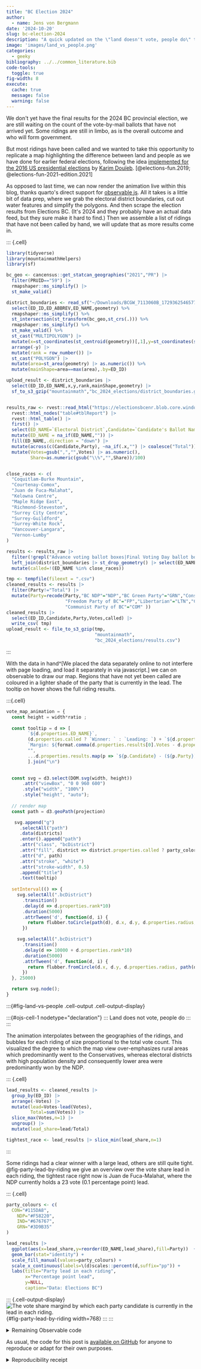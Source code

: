 ```yaml
---
title: "BC Election 2024"
author:
  - name: Jens von Bergmann
date: '2024-10-20'
slug: bc-election-2024
description: "A quick updated on the \"land doesn't vote, people do\" theme."
image: 'images/land_vs_people.png'
categories:
  - geeky
bibliography: ../../common_literature.bib 
code-tools:
  toggle: true
fig-width: 8
execute:
  cache: true
  message: false
  warning: false
---
```





We don't yet have the final results for the 2024 BC provincial election, we are still waiting on the count of the vote-by-mail ballots that have not arrived yet. Some ridings are still in limbo, as is the overall outcome and who will form government.

But most ridings have been called and we wanted to take this opportunity to replicate a map highlighting the difference between land and people as we have done for earlier federal elections, following the idea [implemented for the 2016 US presidential elections](https://observablehq.com/@karimdouieb/try-to-impeach-this-challenge-accepted) by [Karim Douïeb](http://twitter.com/karim_douieb). [@elections-fun.2019; @elections-fun-2021-edition.2021]

As opposed to last time, we can now render the animation live within this blog, thanks quarto's direct support for [observable js](https://observablehq.com/documentation/cells/observable-javascript). All it takes is a little bit of data prep, where we grab the electoral district boundaries, cut out water features and simplify the polygons. And then scrape the election results from Elections BC. (It's 2024 and they probably have an actual data feed, but they sure make it hard to find.) Then we assemble a list of ridings that have not been called by hand, we will update that as more results come in.



::: {.cell}

```{.r .cell-code}
library(tidyverse)
library(mountainmathHelpers)
library(sf)

bc_geo <- cancensus::get_statcan_geographies("2021","PR") |>
  filter(PRUID=="59") |>
  rmapshaper::ms_simplify() |>
  st_make_valid()

district_boundaries <- read_sf("~/Downloads/BCGW_7113060B_1729362546577_9396/EBC_ELECTORAL_DISTS_BS11_SVW/EBC_ED_23_polygon.shp") |>
  select(ED_ID,ED_ABBREV,ED_NAME,geometry) %>%
  rmapshaper::ms_simplify() %>%
  st_intersection(st_transform(bc_geo,st_crs(.))) %>%
  rmapshaper::ms_simplify() %>%
  st_make_valid() %>%
  st_cast("MULTIPOLYGON") |>
  mutate(x=st_coordinates(st_centroid(geometry))[,1],y=st_coordinates(st_centroid(geometry))[,2]) %>%
  arrange(-y) |>
  mutate(rank = row_number()) |>
  st_cast("POLYGON") |>
  mutate(area=st_area(geometry) |> as.numeric()) %>%
  mutate(mainShape=area==max(area),.by=ED_ID)

upload_result <- district_boundaries |>
  select(ED_ID,ED_NAME,x,y,rank,mainShape,geometry) |>
  sf_to_s3_gzip("mountainmath","bc_2024_elections/district_boundaries.geojson")


results_raw <- rvest::read_html("https://electionsbcenr.blob.core.windows.net/electionsbcenr/Results_7097_GE-2024-10-19_Candidate.html") |>
  rvest::html_nodes("table#tblReport") |>
  rvest::html_table() |>
  first() |>
  select(ED_NAME=`Electoral District`,Candidate=`Candidate's Ballot Name`,Party=Affiliation,Votes=`Total Valid Votes`,Share=`% of Votes`) |>
  mutate(ED_NAME = na_if(ED_NAME,"")) |>
  fill(ED_NAME,.direction = "down") |>
  mutate(across(c(Candidate,Party), ~na_if(.x,"") |> coalesce("Total"))) |>
  mutate(Votes=gsub(",","",Votes) |> as.numeric(),
         Share=as.numeric(gsub("\\%","",Share))/100) 


close_races <- c(
  "Coquitlam-Burke Mountain",
  "Courtenay-Comox",
  "Juan de Fuca-Malahat",
  "Kelowna Centre",
  "Maple Ridge East",
  "Richmond-Steveston",
  "Surrey City Centre",
  "Surrey-Guildford",
  "Surrey-White Rock",
  "Vancouver-Langara",
  "Vernon-Lumby"
)

results <- results_raw |>
  filter(!grepl("Advance voting ballot boxes|Final Voting Day ballot boxes|Out-of-district ballots",ED_NAME)) |>
  left_join(district_boundaries |> st_drop_geometry() |> select(ED_NAME,ED_ID) |> unique(),by=c("ED_NAME"="ED_NAME")) |>
  mutate(called=!(ED_NAME %in% close_races))

tmp <- tempfile(fileext = ".csv")
cleaned_results <- results |> 
  filter(Party!="Total") |>
  mutate(Party=recode(Party,"BC NDP"="NDP","BC Green Party"="GRN","Conservative Party"="CON","Independent"="IND",
                      "Freedom Party of BC"="FP","Libertarian"="LTN","Christian Heritage Party of B.C."="CHP",
                      "Communist Party of BC"="COM" ))
cleaned_results |>
  select(ED_ID,Candidate,Party,Votes,called) |> 
  write_csv( tmp)
upload_result <- file_to_s3_gzip(tmp,
                                 "mountainmath",
                                 "bc_2024_elections/results.csv")
```
:::



With the data in hand^[We placed the data separately online to not interfere with page loading, and load it separately in via javascript.] we can on observable to draw our map. Regions that have not yet been called are coloured in a lighter shade of the party that is currently in the lead. The tooltip on hover shows the full riding results.





:::{.cell}

```{.js .cell-code code-fold="undefined" startFrom="109" source-offset="0"}
vote_map_animation = {
  const height = width*ratio ;
  
  const tooltip = d => [
        `${d.properties.ED_NAME}`,
        (d.properties.called ? `Winner: ` : `Leading: `) + `${d.properties.winner.Candidate} - (${d.properties.winner.Party})`,
        `Margin: ${format.comma(d.properties.results[0].Votes - d.properties.results[1].Votes)} (${format.percent((d.properties.results[0].Votes - d.properties.results[1].Votes)/d.properties.Total)})`,
        "",
        ...d.properties.results.map(p => `${p.Candidate} - (${p.Party}): ${format.comma(p.Votes)} (${format.percent(p.Votes/d.properties.Total)})`)
        ].join("\n")

  
  const svg = d3.select(DOM.svg(width, height))
      .attr("viewBox", "0 0 960 600")
      .style("width", "100%")
      .style("height", "auto");
  
  // render map
  const path = d3.geoPath(projection)

   svg.append("g")
     .selectAll("path")
     .data(districts)
     .enter().append("path")
     .attr("class", "bcDistrict")
     .attr("fill", district => district.properties.called ? party_colors[district.properties.winner.Party] : party_colors2[district.properties.winner.Party])  
     .attr("d", path)
     .attr("stroke", "white")
     .attr("stroke-width", 0.5)
     .append("title")
     .text(tooltip) 
   
  setInterval(() => {
    svg.selectAll(".bcDistrict")
      .transition()
      .delay(d => d.properties.rank*10)
      .duration(5000)
      .attrTween('d', function(d, i) {
        return flubber.toCircle(path(d), d.x, d.y, d.properties.radius, {maxSegmentLength: 2});
      })

    svg.selectAll(".bcDistrict")
      .transition()
      .delay(d => 10000 + d.properties.rank*10)
      .duration(5000)
      .attrTween('d', function(d, i) {
        return flubber.fromCircle(d.x, d.y, d.properties.radius, path(d), {maxSegmentLength: 2});
      })
  }, 25000)

  return svg.node();
}
```

:::{#fig-land-vs-people .cell-output .cell-output-display}

:::{#ojs-cell-1 nodetype="declaration"}
:::
Land does not vote, people do
:::
:::



The animation interpolates between the geographies of the ridings, and bubbles for each riding of size proportional to the total vote count. This visualized the degree to which the map view over-emphasizes rural areas which predominantly went to the Conservatives, whereas electoral districts with high population density and consequently lower area were predominantly won by the NDP.


::: {.cell}

```{.r .cell-code}
lead_results <- cleaned_results |> 
  group_by(ED_ID) |>
  arrange(-Votes) |>
  mutate(lead=Votes-lead(Votes),
         Total=sum(Votes)) |>
  slice_max(Votes,n=1) |>
  ungroup() |>
  mutate(lead_share=lead/Total)

tightest_race <- lead_results |> slice_min(lead_share,n=1) 
```
:::



Some ridings had a clear winner with a large lead, others are still quite tight. @fig-party-lead-by-riding we give an overview over the vote share lead in each riding, the tightest race right now is Juan de Fuca-Malahat, where the NDP currently holds a 23 vote (0.1 percentage point) lead.



::: {.cell}

```{.r .cell-code}
party_colours <- c(
  CON="#115DA8",
    NDP="#F58220",
    IND="#676767",
    GRN="#3D9B35"
)

lead_results |>
  ggplot(aes(x=lead_share,y=reorder(ED_NAME,lead_share),fill=Party))  +
  geom_bar(stat="identity") +
  scale_fill_manual(values=party_colours) +
  scale_x_continuous(labels=\(d)scales::percent(d,suffix="pp")) +
  labs(title="Party lead in each riding",
       x="Percentage point lead",
       y=NULL,
       caption="Data: Elections BC")
```

::: {.cell-output-display}
![The vote share margind by which each party candidate is currently in the lead in each riding.](index_files/figure-html/fig-party-lead-by-riding-1.png){#fig-party-lead-by-riding width=768}
:::
:::



<details>
<summary>Remaining Observable code</summary>




:::{.cell}

```{.js .cell-code code-fold="undefined" startFrom="208" source-offset="0"}
applySimulation = (nodes) => {
  const simulation = d3.forceSimulation(nodes)
    .force("cx", d3.forceX().x(d => width / 2).strength(0.02))
    .force("cy", d3.forceY().y(d => width * (5/8) / 2).strength(0.02))
    .force("x", d3.forceX().x(d => projection([d.properties.x,d.properties.y])[0]).strength(0.3))
    .force("y", d3.forceY().y(d => projection([d.properties.x,d.properties.y])[1]).strength(0.3))
    .force("charge", d3.forceManyBody().strength(-1))
    .force("collide", d3.forceCollide().radius(d => d.properties.radius + nodePadding).strength(1))
    .stop()

  let i = 0; 
  while (simulation.alpha() > 0.01 && i < 200) {
    simulation.tick(); 
    i++;
    //console.log(`${Math.round(100*i/200)}%`)
  }

  return simulation.nodes();
}
```

:::{.cell-output .cell-output-display}

:::{#ojs-cell-2 nodetype="declaration"}
:::
:::
:::

:::{.cell}

```{.js .cell-code code-fold="undefined" startFrom="230" source-offset="0"}
spreadDistricts = applySimulation(districts)
```

:::{.cell-output .cell-output-display}

:::{#ojs-cell-3 nodetype="declaration"}
:::
:::
:::

:::{.cell}

```{.js .cell-code code-fold="undefined" startFrom="234" source-offset="0"}
maxRadius = 15
```

:::{.cell-output .cell-output-display}

:::{#ojs-cell-4 nodetype="declaration"}
:::
:::
:::

:::{.cell}

```{.js .cell-code code-fold="undefined" startFrom="238" source-offset="0"}
ratio = 1
```

:::{.cell-output .cell-output-display}

:::{#ojs-cell-5 nodetype="declaration"}
:::
:::
:::

:::{.cell}

```{.js .cell-code code-fold="undefined" startFrom="242" source-offset="0"}
nodePadding = 0.3
```

:::{.cell-output .cell-output-display}

:::{#ojs-cell-6 nodetype="declaration"}
:::
:::
:::

:::{.cell}

```{.js .cell-code code-fold="undefined" startFrom="246" source-offset="0"}
party_colors = {
  return {
    CON:"#115DA8",
    NDP:"#F58220",
    IND:"#676767",
    GRN:"#3D9B35"
  }
}
```

:::{.cell-output .cell-output-display}

:::{#ojs-cell-7 nodetype="declaration"}
:::
:::
:::

:::{.cell}

```{.js .cell-code code-fold="undefined" startFrom="257" source-offset="0"}
party_colors2 = {
  return {
    CON:"#83ACF5",
    NDP:"#FFB38D",
    IND:"#FFCBB8",
    GRN:"#84DA80"
  }
}
```

:::{.cell-output .cell-output-display}

:::{#ojs-cell-8 nodetype="declaration"}
:::
:::
:::

:::{.cell}

```{.js .cell-code code-fold="undefined" startFrom="270" source-offset="0"}
format = ({
  density: (x) => x > 1000 ? d3.format(".2s")(x) : d3.format(".3r")(x),
  percent: d3.format(".1%"),
  comma: d3.format(",.0f")
})
```

:::{.cell-output .cell-output-display}

:::{#ojs-cell-9 nodetype="declaration"}
:::
:::
:::

:::{.cell}

```{.js .cell-code code-fold="undefined" startFrom="278" source-offset="0"}
projection = d3.geoIdentity().reflectY(true).fitSize([960, 600], {type: "FeatureCollection", features: districts})
```

:::{.cell-output .cell-output-display}

:::{#ojs-cell-10 nodetype="declaration"}
:::
:::
:::

:::{.cell}

```{.js .cell-code code-fold="undefined" startFrom="282" source-offset="0"}
districts = bc_districts.features
```

:::{.cell-output .cell-output-display}

:::{#ojs-cell-11 nodetype="declaration"}
:::
:::
:::

:::{.cell}

```{.js .cell-code code-fold="undefined" startFrom="286" source-offset="0"}
bc_districts = { 
  const url = "https://mountainmath.s3.ca-central-1.amazonaws.com/bc_2024_elections/district_boundaries.geojson";
  const bc_districts = await d3.json(url);
  const bc_results_all = await d3.csv("https://mountainmath.s3.ca-central-1.amazonaws.com/bc_2024_elections/results.csv")
    
    
  const bc_results =  [...new Set(bc_results_all.map(d => d.ED_ID))]
    .reduce((hash, elem) => {
      const rs = bc_results_all.filter(r => r.ED_ID === elem)
        .map(d=> {d.Votes=parseInt(d.Votes);
                  return(d)})
        .sort((a,b) => b.Votes-a.Votes)
      hash[elem] = {results:rs,
                    Total:d3.sum(rs, d => d.Votes),
                    called:rs[0].called==="TRUE",
                    winner:rs[0]}
      return hash
          }, {})
  
  const voteMax = d3.max(Object.keys(bc_results), d => bc_results[d].Total)
  const radiusScale = d3.scaleSqrt()
      .domain([0, voteMax])
      .range([1, maxRadius]) 
  
  bc_districts.features.forEach(d => {
    const rp = bc_results[d.properties.ED_ID.toString()]
      d.properties = {
        ...d.properties,
        ...rp,
        radius: d.properties.mainShape ? radiusScale(rp.Total) : 0
      }
  })
  return bc_districts;
}
```

:::{.cell-output .cell-output-display}

:::{#ojs-cell-12 nodetype="declaration"}
:::
:::
:::

:::{.cell}

```{.js .cell-code code-fold="undefined" startFrom="324" source-offset="0"}
d3 = require("d3@5")
```

:::{.cell-output .cell-output-display}

:::{#ojs-cell-13 nodetype="declaration"}
:::
:::
:::

:::{.cell}

```{.js .cell-code code-fold="undefined" startFrom="328" source-offset="0"}
turf = require("@turf/turf@5")
```

:::{.cell-output .cell-output-display}

:::{#ojs-cell-14 nodetype="declaration"}
:::
:::
:::

:::{.cell}

```{.js .cell-code code-fold="undefined" startFrom="332" source-offset="0"}
flubber = require('https://unpkg.com/flubber')
```

:::{.cell-output .cell-output-display}

:::{#ojs-cell-15 nodetype="declaration"}
:::
:::
:::



</details>

As usual, the code for this post is [available on GitHub](https://github.com/mountainMath/mountain_doodles/blob/main/posts/2024-10-20-bc-election-2024/index.qmd) for anyone to reproduce or adapt for their own purposes.


<details>

<summary>Reproducibility receipt</summary>


::: {.cell}

```{.r .cell-code}
## datetime
Sys.time()
```

::: {.cell-output .cell-output-stdout}

```
[1] "2024-10-20 22:14:16 PDT"
```


:::

```{.r .cell-code}
## repository
git2r::repository()
```

::: {.cell-output .cell-output-stdout}

```
Local:    main /Users/jens/R/mountain_doodles
Remote:   main @ origin (https://github.com/mountainMath/mountain_doodles.git)
Head:     [718562f] 2024-10-21: elections post
```


:::

```{.r .cell-code}
## Session info
sessionInfo()
```

::: {.cell-output .cell-output-stdout}

```
R version 4.4.1 (2024-06-14)
Platform: aarch64-apple-darwin20
Running under: macOS 15.0.1

Matrix products: default
BLAS:   /Library/Frameworks/R.framework/Versions/4.4-arm64/Resources/lib/libRblas.0.dylib 
LAPACK: /Library/Frameworks/R.framework/Versions/4.4-arm64/Resources/lib/libRlapack.dylib;  LAPACK version 3.12.0

locale:
[1] en_US.UTF-8/en_US.UTF-8/en_US.UTF-8/C/en_US.UTF-8/en_US.UTF-8

time zone: America/Vancouver
tzcode source: internal

attached base packages:
[1] stats     graphics  grDevices utils     datasets  methods   base     

other attached packages:
 [1] sf_1.0-16                 mountainmathHelpers_0.1.4
 [3] lubridate_1.9.3           forcats_1.0.0            
 [5] stringr_1.5.1             dplyr_1.1.4              
 [7] purrr_1.0.2               readr_2.1.5              
 [9] tidyr_1.3.1               tibble_3.2.1             
[11] ggplot2_3.5.1             tidyverse_2.0.0          

loaded via a namespace (and not attached):
 [1] gtable_0.3.5        xfun_0.47           htmlwidgets_1.6.4  
 [4] websocket_1.4.1     processx_3.8.4      lattice_0.22-6     
 [7] tzdb_0.4.0          ps_1.7.6            vctrs_0.6.5        
[10] tools_4.4.1         generics_0.1.3      parallel_4.4.1     
[13] curl_5.2.2          proxy_0.4-27        fansi_1.0.6        
[16] pkgconfig_2.0.3     R.oo_1.26.0         KernSmooth_2.23-24 
[19] lifecycle_1.0.4     git2r_0.33.0        compiler_4.4.1     
[22] munsell_0.5.1       chromote_0.2.0      codetools_0.2-20   
[25] cancensus_0.5.8     htmltools_0.5.8.1   class_7.3-22       
[28] yaml_2.3.10         crayon_1.5.2        later_1.3.2        
[31] pillar_1.9.0        R.utils_2.12.3      aws.s3_0.3.21      
[34] classInt_0.4-10     mime_0.12           rvest_1.0.4        
[37] tidyselect_1.2.1    digest_0.6.37       stringi_1.8.4      
[40] fastmap_1.2.0       grid_4.4.1          colorspace_2.1-0   
[43] cli_3.6.3           magrittr_2.0.3      base64enc_0.1-3    
[46] utf8_1.2.4          e1071_1.7-14        aws.signature_0.6.0
[49] withr_3.0.1         promises_1.3.0      scales_1.3.0       
[52] bit64_4.0.5         sp_2.1-4            timechange_0.3.0   
[55] httr_1.4.7          rmarkdown_2.28      bit_4.0.5          
[58] R.methodsS3_1.8.2   hms_1.1.3           evaluate_1.0.0     
[61] knitr_1.48          rmapshaper_0.5.0    V8_4.4.2           
[64] rlang_1.1.4         Rcpp_1.0.13         glue_1.8.0         
[67] DBI_1.2.3           selectr_0.4-2       xml2_1.3.6         
[70] geojsonsf_2.0.3     vroom_1.6.5         rstudioapi_0.16.0  
[73] jsonlite_1.8.8      R6_2.5.1            units_0.8-5        
```


:::
:::


</details>


